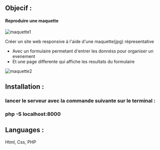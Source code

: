 ## Objecif : 

#### Reproduire une maquette

![maquette1](https://user-images.githubusercontent.com/55284362/183449465-f8c9a44a-1ceb-420f-a199-eeb501b4d378.jpg)


Créer un site web responsive à l'aide d'une maquette(jpg) répresentative 
- Avec un formulaire permetant d'entrer les donnéss pour organiser un evenement
- Et une page differente qui affiche les resultats du formulaire 

![maquette2](https://user-images.githubusercontent.com/55284362/183454972-bdafb60f-933c-4839-a936-2e10bbb32c9e.jpg)



## Installation :
### lancer le serveur avec la commande suivante sur le terminal :  
### php -S localhost:8000

## Languages :
Html, Css, PHP
